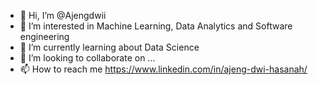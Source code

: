 - 👋 Hi, I’m @Ajengdwii
- 👀 I’m interested in Machine Learning, Data Analytics and Software engineering 
- 🌱 I’m currently learning about Data Science
- 💞️ I’m looking to collaborate on ...
- 📫 How to reach me https://www.linkedin.com/in/ajeng-dwi-hasanah/

<!---
Ajengdwii/Ajengdwii is a ✨ special ✨ repository because its `README.md` (this file) appears on your GitHub profile.
You can click the Preview link to take a look at your changes.
--->
